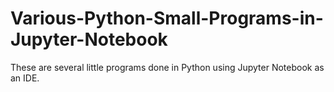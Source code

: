# Various-Python-Small-Programs-in-Jupyter-Notebook
These are several little programs done in Python using Jupyter Notebook as an IDE.
